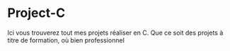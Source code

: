 # Project-C

Ici vous trouverez tout mes projets réaliser en C. Que ce soit des projets à titre de formation, où bien professionnel
